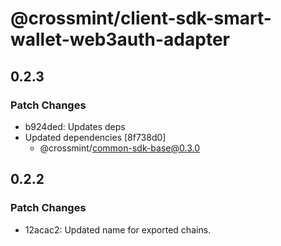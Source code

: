 # @crossmint/client-sdk-smart-wallet-web3auth-adapter

## 0.2.3

### Patch Changes

- b924ded: Updates deps
- Updated dependencies [8f738d0]
  - @crossmint/common-sdk-base@0.3.0

## 0.2.2

### Patch Changes

- 12acac2: Updated name for exported chains.

